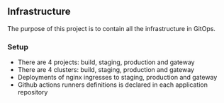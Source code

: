 ## Infrastructure

The purpose of this project is to contain all the infrastructure in GitOps.

### Setup

- There are 4 projects: build, staging, production and gateway
- There are 4 clusters: build, staging, production and gateway
- Deployments of nginx ingresses to staging, production and gateway
- Github actions runners definitions is declared in each application repository
